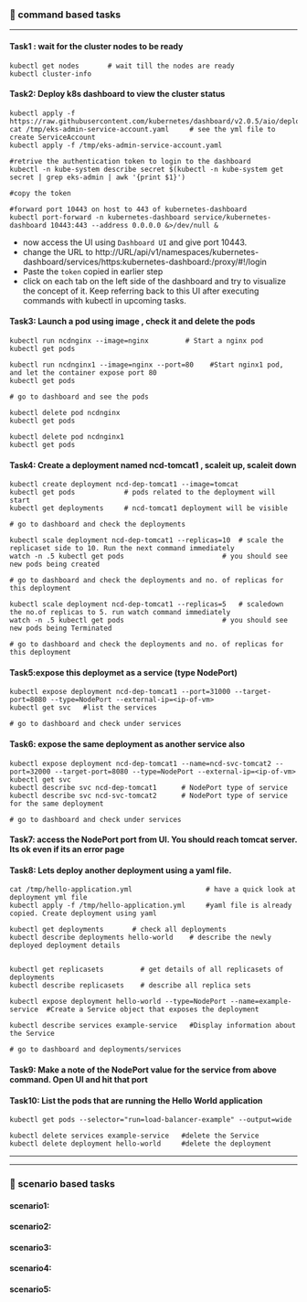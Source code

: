 ### :camel: command based tasks
---

#### Task1 : wait for the cluster nodes to be ready 
```
kubectl get nodes       # wait till the nodes are ready
kubectl cluster-info
```

#### Task2: Deploy k8s  dashboard to view the cluster status 
```
kubectl apply -f https://raw.githubusercontent.com/kubernetes/dashboard/v2.0.5/aio/deploy/recommended.yaml
cat /tmp/eks-admin-service-account.yaml     # see the yml file to create ServiceAccount
kubectl apply -f /tmp/eks-admin-service-account.yaml

#retrive the authentication token to login to the dashboard
kubectl -n kube-system describe secret $(kubectl -n kube-system get secret | grep eks-admin | awk '{print $1}')

#copy the token

#forward port 10443 on host to 443 of kubernetes-dashboard
kubectl port-forward -n kubernetes-dashboard service/kubernetes-dashboard 10443:443 --address 0.0.0.0 &>/dev/null & 
```
* now access the UI using `Dashboard UI` and give port 10443. 
* change the URL to http://URL/api/v1/namespaces/kubernetes-dashboard/services/https:kubernetes-dashboard:/proxy/#!/login
* Paste the `token` copied in earlier step
* click on each tab on the left side of the dashboard and try to visualize the concept of it. Keep referring back to this UI after executing commands with kubectl in upcoming tasks.

#### Task3: Launch a pod using image , check it and delete the pods 
```
kubectl run ncdnginx --image=nginx         # Start a nginx pod
kubectl get pods

kubectl run ncdnginx1 --image=nginx --port=80    #Start nginx1 pod,  and let the container expose port 80
kubectl get pods 

# go to dashboard and see the pods

kubectl delete pod ncdnginx
kubectl get pods 

kubectl delete pod ncdnginx1
kubectl get pods 
```
#### Task4: Create a deployment named ncd-tomcat1 , scaleit up, scaleit down 
```
kubectl create deployment ncd-dep-tomcat1 --image=tomcat
kubectl get pods            # pods related to the deployment will start
kubectl get deployments     # ncd-tomcat1 deployment will be visible 

# go to dashboard and check the deployments 

kubectl scale deployment ncd-dep-tomcat1 --replicas=10  # scale the replicaset side to 10. Run the next command immediately
watch -n .5 kubectl get pods                        # you should see new pods being created

# go to dashboard and check the deployments and no. of replicas for this deployment

kubectl scale deployment ncd-dep-tomcat1 --replicas=5   # scaledown the no.of replicas to 5. run watch command immediately
watch -n .5 kubectl get pods                        # you should see new pods being Terminated

# go to dashboard and check the deployments and no. of replicas for this deployment
``` 
#### Task5:expose this deploymet as a service (type NodePort)
```
kubectl expose deployment ncd-dep-tomcat1 --port=31000 --target-port=8080 --type=NodePort --external-ip=<ip-of-vm>
kubectl get svc   #list the services

# go to dashboard and check under services

```
#### Task6: expose the same deployment as another service also
```
kubectl expose deployment ncd-dep-tomcat1 --name=ncd-svc-tomcat2 --port=32000 --target-port=8080 --type=NodePort --external-ip=<ip-of-vm>
kubectl get svc 
kubectl describe svc ncd-dep-tomcat1      # NodePort type of service
kubectl describe svc ncd-svc-tomcat2      # NodePort type of service for the same deployment

# go to dashboard and check under services

```
#### Task7: access the NodePort port from UI. You should reach tomcat server. Its ok even if its an error page
#### Task8: Lets deploy another deployment using a yaml file. 
```
cat /tmp/hello-application.yml                  # have a quick look at deployment yml file
kubectl apply -f /tmp/hello-application.yml     #yaml file is already copied. Create deployment using yaml

kubectl get deployments       # check all deployments 
kubectl describe deployments hello-world    # describe the newly deployed deployment details


kubectl get replicasets         # get details of all replicasets of deployments 
kubectl describe replicasets    # describe all replica sets 

kubectl expose deployment hello-world --type=NodePort --name=example-service  #Create a Service object that exposes the deployment

kubectl describe services example-service   #Display information about the Service

# go to dashboard and deployments/services

```
#### Task9: Make a note of the NodePort value for the service from above command. Open UI and hit that port

#### Task10: List the pods that are running the Hello World application
```
kubectl get pods --selector="run=load-balancer-example" --output=wide

kubectl delete services example-service   #delete the Service
kubectl delete deployment hello-world     #delete the deployment 
```
---
---
### :rocket: scenario based tasks 
#### scenario1: 
#### scenario2: 
#### scenario3: 
#### scenario4: 
#### scenario5: 


















